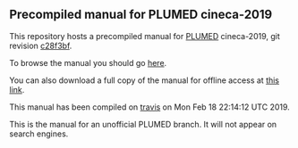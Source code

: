 Precompiled manual for PLUMED cineca-2019
-----------------------------

This repository hosts a precompiled manual for [PLUMED](http://www.plumed.org) cineca-2019,
git revision [c28f3bf](https://github.com/plumed/plumed2/commit/c28f3bf).

To browse the manual you should go [here](http://plumed.github.io/doc-cineca-2019).

You can also download a full copy of the manual for offline access
at [this link](http://github.com/plumed/doc-cineca-2019/archive/gh-pages.zip).

This manual has been compiled on [travis](http://travis-ci.org/plumed/plumed2) on Mon Feb 18 22:14:12 UTC 2019.

This is the manual for an unofficial PLUMED branch. It will not appear on search engines.

